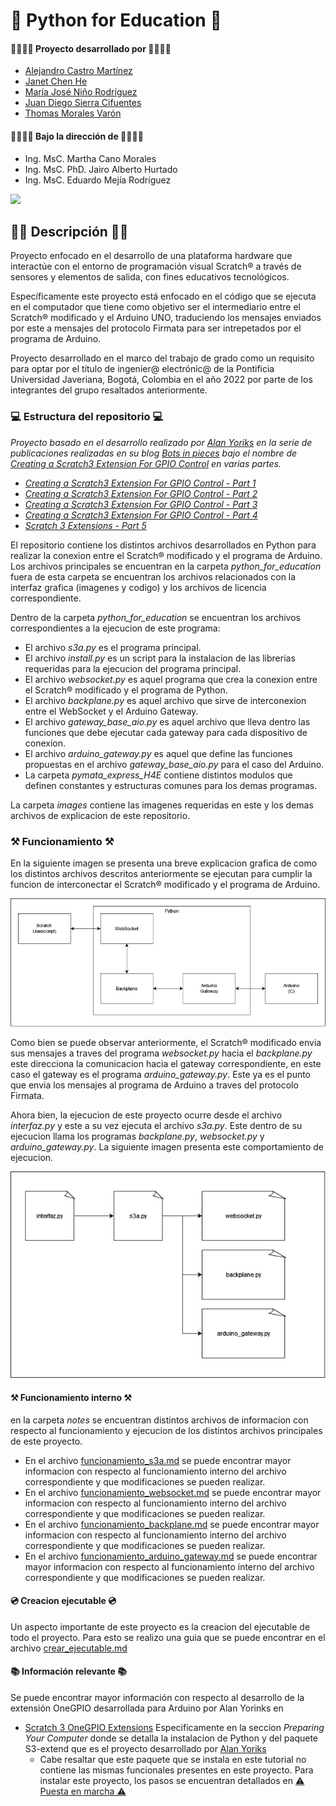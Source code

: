 # 👋 Python for Education 👋

#### 👨‍💻👩‍💻 Proyecto desarrollado por 👨‍💻👩‍💻
* [Alejandro Castro Martínez](https://github.com/kstro96)
* [Janet Chen He](https://github.com/XingYi98)
* [María José Niño Rodríguez](https://github.com/mjninor99)
* [Juan Diego Sierra Cifuentes](https://github.com/juandisierra10)
* [Thomas Morales Varón](https://github.com/Thom037)

#### 👨‍🏫👩‍🏫 Bajo la dirección de 👨‍🏫👩‍🏫 
* Ing. MsC. Martha Cano Morales
* Ing. MsC. PhD. Jairo Alberto Hurtado
* Ing. MsC. Eduardo Mejía Rodríguez

<img src="https://github.com/Hardware-For-Education/.github-private/blob/main/profile/images/scratch4education-small.png" width="200" />

## 🙋‍♀️ Descripción 🙋‍♀️

Proyecto enfocado en el desarrollo de una plataforma hardware que interactúe con el entorno de programación visual Scratch® a través de sensores y elementos de salida, con fines educativos tecnológicos. 

Específicamente este proyecto está enfocado en el código que se ejecuta en el computador que tiene como objetivo ser el intermediario entre el Scratch® modificado y el Arduino UNO, traduciendo los mensajes enviados por este a mensajes del protocolo Firmata para ser intrepetados por el programa de Arduino.

Proyecto desarrollado en el marco del trabajo de grado como un requisito para optar por el título de ingenier@ electrónic@ de la Pontificia Universidad Javeriana, Bogotá, Colombia en el año 2022 por parte de los integrantes del grupo resaltados anteriormente. 

### 💻 Estructura del repositorio 💻

*Proyecto basado en el desarrollo realizado por [Alan Yoriks](https://github.com/MrYsLabv) en la serie de publicaciones realizadas en su blog [Bots in pieces](https://mryslab.github.io/bots-in-pieces/) bajo el nombre de [Creating a Scratch3 Extension For GPIO Control](https://mryslab.github.io/bots-in-pieces/posts/) en varias partes.*

  * *[Creating a Scratch3 Extension For GPIO Control - Part 1](https://mryslab.github.io/bots-in-pieces/scratch3/gpio/2019/09/15/scratch3-1.html)*
  * *[Creating a Scratch3 Extension For GPIO Control - Part 2 ](https://mryslab.github.io/bots-in-pieces/scratch3/gpio/2019/09/16/scratch3-2.html)*
  * *[Creating a Scratch3 Extension For GPIO Control - Part 3](https://mryslab.github.io/bots-in-pieces/scratch3/gpio/2019/10/03/scratch3-3.html)*
  * *[Creating a Scratch3 Extension For GPIO Control - Part 4](https://mryslab.github.io/bots-in-pieces/scratch3/gpio/2019/10/17/scratch-3-4.html)*
  * *[Scratch 3 Extensions - Part 5 ](https://mryslab.github.io/bots-in-pieces/scratch3/picoboard/circuit-playground-express/2020/02/02/scratch3-5.html)*

El repositorio contiene los distintos archivos desarrollados en Python para realizar la conexion entre el Scratch® modificado y el programa de Arduino. Los archivos principales se encuentran en la carpeta _python_for_education_ fuera de esta carpeta se encuentran los archivos relacionados con la interfaz grafica (imagenes y codigo) y los archivos de licencia correspondiente. 

Dentro de la carpeta _python_for_education_ se encuentran los archivos correspondientes a la ejecucion de este programa:
* El archivo _s3a.py_ es el programa principal. 
* El archivo _install.py_ es un script para la instalacion de las librerias requeridas para la ejecucion del programa principal.
* El archivo _websocket.py_ es aquel programa que crea la conexion entre el Scratch® modificado y el programa de Python. 
* El archivo _backplane.py_ es aquel archivo que sirve de interconexion entre el WebSocket y el Arduino Gateway.
* El archivo _gateway_base_aio.py_ es aquel archivo que lleva dentro las funciones que debe ejecutar cada gateway para cada dispositivo de conexion. 
* El archivo _arduino_gateway.py_ es aquel que define las funciones propuestas en el archivo _gateway_base_aio.py_ para el caso del Arduino. 
* La carpeta _pymata_express_H4E_ contiene distintos modulos que definen constantes y estructuras comunes para los demas programas. 

La carpeta _images_ contiene las imagenes requeridas en este y los demas archivos de explicacion de este repositorio. 

### ⚒ Funcionamiento ⚒

En la siguiente imagen se presenta una breve explicacion grafica de como los distintos archivos descritos anteriormente se ejecutan para cumplir la funcion de interconectar el Scratch® modificado y el programa de Arduino. 

<img src="https://github.com/Hardware-For-Education/Python_For_Education/blob/main/images/Programas.png"/>

Como bien se puede observar anteriormente, el Scratch® modificado envia sus mensajes a traves del programa _websocket.py_ hacia el _backplane.py_ este direcciona la comunicacion hacia el gateway correspondiente, en este caso el gateway es el programa _arduino_gateway.py_. Este ya es el punto que envia los mensajes al programa de Arduino a traves del protocolo Firmata. 

Ahora bien, la ejecucion de este proyecto ocurre desde el archivo _interfaz.py_ y este a su vez ejecuta el archivo _s3a.py_. Este dentro de su ejecucion llama los programas _backplane.py_, _websocket.py_ y _arduino_gateway.py_. La siguiente imagen presenta este comportamiento de ejecucion.  

<img src="https://github.com/Hardware-For-Education/Python_For_Education/blob/main/images/python_execution.png" />

#### ⚒ Funcionamiento interno ⚒

en la carpeta _notes_ se encuentran distintos archivos de informacion con respecto al funcionamiento y ejecucion de los distintos archivos principales de este proyecto. 

* En el archivo [funcionamiento_s3a.md](https://github.com/Hardware-For-Education/Python_For_Education/blob/main/notes/funcionamiento_s3a.md) se puede encontrar mayor informacion con respecto al funcionamiento interno del archivo correspondiente y que modificaciones se pueden realizar.
* En el archivo [funcionamiento_websocket.md](https://github.com/Hardware-For-Education/Python_For_Education/blob/main/notes/funcionamiento_websocket.md) se puede encontrar mayor informacion con respecto al funcionamiento interno del archivo correspondiente y que modificaciones se pueden realizar.
* En el archivo [funcionamiento_backplane.md](https://github.com/Hardware-For-Education/Python_For_Education/blob/main/notes/funcionamiento_backplane.md) se puede encontrar mayor informacion con respecto al funcionamiento interno del archivo correspondiente y que modificaciones se pueden realizar. 
* En el archivo [funcionamiento_arduino_gateway.md](https://github.com/Hardware-For-Education/Python_For_Education/blob/main/notes/funcionamiento_arduino_gateway.md) se puede encontrar mayor informacion con respecto al funcionamiento interno del archivo correspondiente y que modificaciones se pueden realizar.

#### 💿 Creacion ejecutable 💿

Un aspecto importante de este proyecto es la creacion del ejecutable de todo el proyecto. Para esto se realizo una guia que se puede encontrar en el archivo [crear_ejecutable.md](https://github.com/Hardware-For-Education/Python_For_Education/blob/main/notes/crear_ejecutable.md)

#### 📚 Información relevante 📚

Se puede encontrar mayor información con respecto al desarrollo de la extensión OneGPIO desarrollada para Arduino por Alan Yorinks en 

* [Scratch 3 OneGPIO Extensions](https://mryslab.github.io/s3-extend/) Especificamente en la seccion _Preparing Your Computer_ donde se detalla la instalacion de Python y del paquete S3-extend que es el proyecto desarrollado por [Alan Yoriks](https://github.com/MrYsLabv) 
   * Cabe resaltar que este paquete que se instala en este tutorial no contiene las mismas funcionales presentes en este proyecto. Para instalar este proyecto, los pasos se encuentran detallados en [⚠ Puesta en marcha ⚠](https://github.com/Hardware-For-Education/.github-private/blob/main/profile/README.md#-puesta-en-marcha-)
